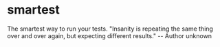 # smartest
The smartest way to run your tests. "Insanity is repeating the same thing over and over again, but expecting different results." -- Author unknown
